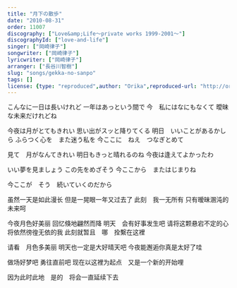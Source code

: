 ```yaml
---
title: "月下の散歩"
date: "2010-08-31"
order: 11007
discography: ["Love&amp;Life〜private works 1999-2001〜"]
discographyId: ["love-and-life"]
singer: ["岡崎律子"]
songwriter: ["岡崎律子"]
lyricwriter: ["岡崎律子"]
arranger: ["長谷川智樹"]
slug: "songs/gekka-no-sanpo"
tags: []
license: {type: "reproduced",author: "Orika",reproduced-url: "http://orikamushi.myweb.hinet.net/",reproduced-website: "織歌蟲網站"}
---
```


こんなに一日は長いけれど 
一年はあっという間で 
今　私にはなにもなくて 
曖昧な未来だけれどね 

今夜は月がとてもきれい 
思い出がスッと降りてくる 
明日　いいことがあるかしら 
ふらつく心を　また迷う私を 
今ここに　ねえ　つなぎとめて 

見て　月がなんてきれい 
明日もきっと晴れるのね 
今夜は逢えてよかったわ 

いい夢を見ましょう 
この先をめざそう 
今ここから　またはじまりね 

今ここが　そう　続いていくのだから

虽然一天是如此漫长 
但是一晃眼一年又过去了 
此刻　我一无所有 
只有暧昧溷沌的未来呵 

今夜月色好美丽 
回忆倏地翩然而降 
明天　会有好事发生吧 
请将这颗悬宕不定的心　将依然徬徨无依的我 
此刻就暂且　哪　拴繫在这裡 

请看　月色多美丽 
明天也一定是大好晴天吧 
今夜能邂逅你真是太好了哇 

做场好梦吧 
勇往直前吧 
现在以这裡为起点　又是一个新的开始哩 

因为此时此地　是的　将会一直延续下去
